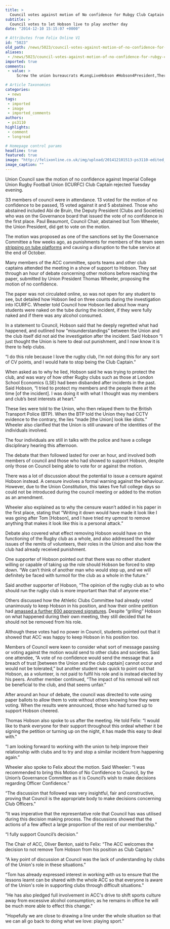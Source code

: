 ```yaml
---
title: >
  Council votes against motion of No confidence for Rubgy Club Captain
subtitle: >
  Council votes to let Hobson live to play another day
date: "2014-12-10 15:15:07 +0000"

# Attributes from Felix Online V1
id: "5023"
old_path: /news/5023/council-votes-against-motion-of-no-confidence-for-rubgy-club-captain-
aliases:
 - /news/5023/council-votes-against-motion-of-no-confidence-for-rubgy-club-captain-
imported: true
comments:
 - value: >
     Screw the union bureaucrats #LongLiveHobson #Hobson4President,There wouldn't be a rugby club at all without the 'hacks' and 'bureacrats' who keep the whole system ticking over.,Shocking cowardice by Council in not censuring someone who has brought the whole of College into disrepute. I hope College disciplinary procedures are more rigorous, impartial and severe. If a random member of the public had done this the police would have charged them. <br> <br>Hobson's disingenuous ignorance of what the Union actually does should rule him incompetent to be club captain &amp; chair on its own. Where does he think the money comes from?,With all due respect, that isn't fair. We didn't have a motion of censure to vote on. <br>The fact is that the Union isn't the police, we should only remove someone from their position (i.e. punish them) if it would be for the greater good of our membership as a whole. Many of us did not believe that the vote of no-confidence would deliver this outcome. I personally would throw my full support behi

# Article Taxonomies
categories:
 - news
tags:
 - imported
 - image
 - imported_comments
authors:
 - ps3110
highlights:
 - comment
 - longread

# Homepage control params
headline: true
featured: true
image: "http://felixonline.co.uk/img/upload/201412101513-ps3110-edited_council.jpg"
image_caption: ""
---
```


Union Council saw the motion of no confidence against Imperial College Union Rugby Football Union (ICURFC) Club Captain rejected Tuesday evening.

33 members of council were in attendance. 13 voted for the motion of no confidence to be passed, 15 voted against it and 5 abstained. Those who abstained included Abi de Bruin, the Deputy President (Clubs and Societies) who was on the Governance board that issued the vote of no confidence in the first place. Paul Beaumont, Council Chair, abstained but Tom Wheeler, the Union President, did get to vote on the motion.

The motion was proposed as one of the sanctions set by the Governance Committee a few weeks ago, as punishments for members of the team seen [stripping on tube platforms](../news/4755/rugby-team-hits-the-headlines-over-stripping-on-tube-platforms/) and causing a disruption to the tube service at the end of October.

Many members of the ACC committee, sports teams and other club captains attended the meeting in a show of support to Hobson. They sat through an hour of debate concerning other motions before reaching the paper, submitted by Union President Thomas Wheeler, proposing the motion of no confidence.

The paper was not circulated online, so was not open for any student to see, but detailed how Hobson lied on three counts during the investigation into ICURFC. Wheeler told Council how Hobson lied about how many students were naked on the tube during the incident, if they were fully naked and if there was any alcohol consumed.

In a statement to Council, Hobson said that he deeply regretted what had happened, and outlined how “misunderstandings” between the Union and the club itself did not aid the investigation after the incident. Said Hobson “I just thought the Union is here to deal out punishment, and I now know it is there to help clubs.

“I do this role because I love the rugby club, I’m not doing this for any sort of CV points, and I would hate to stop being the Club Captain.”

When asked as to why he lied, Hobson said he was trying to protect the club, and was wary of how other Rugby clubs such as those at London School Economics (LSE) had been disbanded after incidents in the past. Said Hobson, “I tried to protect my members and the people there at the time [of the incident]. I was doing it with what I thought was my members and club’s best interests at heart.”

These lies were told to the Union, who then relayed them to the British Transport Police (BTP). When the BTP told the Union they had CCTV evidence to the contrary, the lies “made [the Union] look like idiots.” Wheeler also clarified that the Union is still unaware of the identities of the individuals involved.

The four individuals are still in talks with the police and have a college disciplinary hearing this afternoon.

The debate that then followed lasted for over an hour, and involved both members of council and those who had showed to support Hobson, despite only those on Council being able to vote for or against the motion.

There was a lot of discussion about the potential to issue a censure against Hobson instead. A censure involves a formal warning against the behaviour. However, due to the Union Constitution, this takes five full college days so could not be introduced during the council meeting or added to the motion as an amendment.

Wheeler also explained as to why the censure wasn’t added in his paper in the first place, stating that “Writing it down would have made it look like I was going after Tom [Hobson], and I have tried my upmost to remove anything that makes it look like this is a personal attack.”

Debate also covered what effect removing Hobson would have on the functioning of the Rugby club as a whole, and also addressed the wider issues of the remits of volunteers, their roles in the Union and also how the club had already received punishment.

One supporter of Hobson pointed out that there was no other student willing or capable of taking up the role should Hobson be forced to step down. “We can’t think of another man who would step up, and we will definitely be faced with turmoil for the club as a whole in the future.”

Said another supporter of Hobson, “The opinion of the rugby club as to who should run the rugby club is more important than that of anyone else.”

Others discussed how the Athletic Clubs Committee had already voted unanimously to keep Hobson in his position, and how their online petition had [amassed a further 600 approved signatures](../news/4981/rugby-club-launches-petition-to-support-club-captain-facing-vote-of-no-confidence/). Despite “grilling” Hobson on what happened during their own meeting, they still decided that he should not be removed from his role.

Although these votes had no power in Council, students pointed out that it showed that ACC was happy to keep Hobson in his position too.

Members of Council were keen to consider what sort of message passing or voting against the motion would send to other clubs and societies. Said one attendee, “A vote of no confidence would send the message that a breach of trust [between the Union and the club captain] cannot occur and would not be tolerated,” but another student was quick to point out that Hobson, as a volunteer, is not paid to fulfil his role and is instead elected by his peers. Another member continued, “The impact of his removal will not be beneficial to the club, and that seems unfair.”

After around an hour of debate, the council was directed to vote using paper ballots to allow them to vote without others knowing how they were voting. When the results were announced, those who had turned up to support Hobson cheered.

Thomas Hobson also spoke to us after the meeting. He told Felix: “I would like to thank everyone for their support throughout this ordeal whether it be signing the petition or turning up on the night, it has made this easy to deal with."

“I am looking forward to working with the union to help improve their relationship with clubs and to try and stop a similar incident from happening again.”

Wheeler also spoke to Felix about the motion. Said Wheeler: “I was recommended to bring this Motion of No Confidence to Council, by the Union’s Governance Committee as it is Council’s wish to make decisions regarding Officer Confidence."

“The discussion that followed was very insightful, fair and constructive, proving that Council is the appropriate body to make decisions concerning Club Officers."

“It was imperative that the representative role that Council has was utilised during this decision making process. The discussions showed that the actions of a few affect a large proportion of the rest of our membership."

“I fully support Council’s decision.”

The Chair of ACC, Oliver Benton, said to Felix: “​The ACC welcomes the decision to not remove Tom Hobson from his position as Club Captain."

“A key point of discussion at Council was the lack of understanding by clubs of the Union's role in these situations."

“Tom has already expressed interest in working with us to ensure that the lessons learnt can be shared with the whole ACC so that everyone is aware of the Union's role in supporting clubs through difficult situations."

“He has also pledged full involvement in ACC's drive to shift sports culture away from excessive alcohol consumption; as he remains in office he will be much more able to effect this change."

"Hopefully we are close to drawing a line under the whole situation so that we can all go back to doing what we love: playing sport.”

